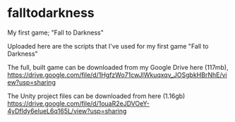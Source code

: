 # falltodarkness
My first game; "Fall to Darkness"

Uploaded here are the scripts that I've used for my first game "Fall to Darkness"

The full, built game can be downloaded from my Google Drive here (117mb), 
https://drive.google.com/file/d/1HgfzWo71cwJlWkuqxqv_JOSgbkHBrNhE/view?usp=sharing

The Unity project files can be downloaded from here (1.16gb)
https://drive.google.com/file/d/1ouaR2eJDVOeY-4yDfldy6elueL6q165L/view?usp=sharing

